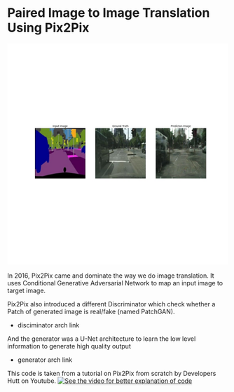 # Paired Image to Image Translation Using Pix2Pix

![image](https://github.com/developershutt/GANS/blob/main/Pix2Pix/output/epoch_63.jpg)

In 2016, Pix2Pix came and dominate the way we do image translation.
It uses Conditional Generative Adversarial Network to map an input image to target image.

Pix2Pix also introduced a different Discriminator which check whether a Patch of generated image is real/fake (named PatchGAN).

* disciminator arch link

And the generator was a U-Net architecture to learn the low level information to generate high quality output

* generator arch link

This code is taken from a tutorial on Pix2Pix from scratch by Developers Hutt on Youtube.
[![See the video for better explanation of code](https://img.youtube.com/vi/eeeai1OrnDI/0.jpg)](https://www.youtube.com/watch?v=eeeai1OrnDI)